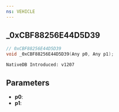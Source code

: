 ```yaml
---
ns: VEHICLE
---
```

## _0xCBF88256E44D5D39

```c
// 0xCBF88256E44D5D39
void _0xCBF88256E44D5D39(Any p0, Any p1);
```

```
NativeDB Introduced: v1207
```

## Parameters
* **p0**:
* **p1**:
